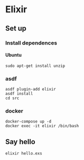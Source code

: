 # Elixir

## Set up

### Install dependences

#### Ubuntu

```shell
sudo apt-get install unzip
```

### asdf

```shell
asdf plugin-add elixir
asdf install
cd src
```

### docker

```shell
docker-compose up -d
docker exec -it elixir /bin/bash
```

## Say hello

```shell
elixir hello.exs
```
